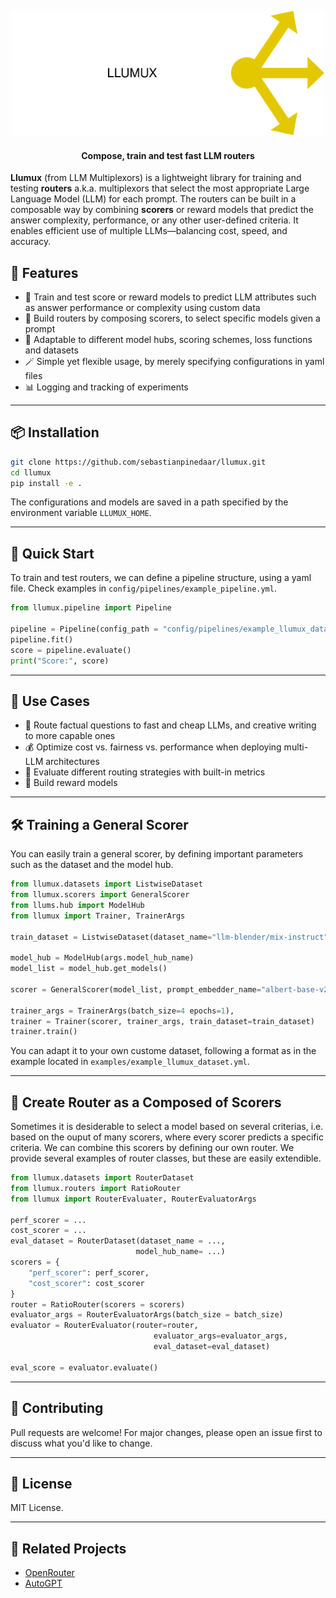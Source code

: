<p align="center">
<img src="images/llumux.svg" alt="Logo" width="500"/>
</p>


<h4 align="center"><strong> Compose, train and test fast LLM routers</strong></h4>

**Llumux** (from LLM Multiplexors) is a lightweight library for training and testing **routers** a.k.a. multiplexors that select the most appropriate Large Language Model (LLM) for each prompt. The routers can be built in a composable way by combining **scorers** or reward models that predict the answer complexity, performance, or any other user-defined criteria. It enables efficient use of multiple LLMs—balancing cost, speed, and accuracy.



## 🌟 Features

- 🧠 Train and test score or reward models to predict LLM attributes such as answer performance or complexity using custom data
- 🔀 Build routers by composing scorers, to select specific models given a prompt
- 🚀 Adaptable to different model hubs, scoring schemes, loss functions and datasets
- 🪄 Simple yet flexible usage, by merely specifying configurations in yaml files
- 📊 Logging and tracking of experiments

---

## 📦 Installation

```bash
git clone https://github.com/sebastianpinedaar/llumux.git
cd llumux
pip install -e .
```

The configurations and models are saved in a path specified by the environment variable `LLUMUX_HOME`.

---

## 🚀 Quick Start

To train and test routers, we can define a pipeline structure, using a yaml file. Check examples in `config/pipelines/example_pipeline.yml`.

```python
from llumux.pipeline import Pipeline

pipeline = Pipeline(config_path = "config/pipelines/example_llumux_dataset.yml")
pipeline.fit()
score = pipeline.evaluate()
print("Score:", score)
```

---

## 📘 Use Cases

- 🧠 Route factual questions to fast and cheap LLMs, and creative writing to more capable ones
- 💰 Optimize cost vs. fairness vs. performance when deploying multi-LLM architectures
- 🧪 Evaluate different routing strategies with built-in metrics
- 🧰 Build reward models

---

## 🛠️ Training a General Scorer

You can easily train a general scorer, by defining important parameters such as the dataset and the model hub.

```python
from llumux.datasets import ListwiseDataset
from llumux.scorers import GeneralScorer
from llums.hub import ModelHub
from llumux import Trainer, TrainerArgs

train_dataset = ListwiseDataset(dataset_name="llm-blender/mix-instruct", split="train",  list_size=3)

model_hub = ModelHub(args.model_hub_name)
model_list = model_hub.get_models()

scorer = GeneralScorer(model_list, prompt_embedder_name="albert-base-v2")

trainer_args = TrainerArgs(batch_size=4 epochs=1),
trainer = Trainer(scorer, trainer_args, train_dataset=train_dataset)
trainer.train()
```

You can adapt it to your own custome dataset, following a format as in the example located in `examples/example_llumux_dataset.yml`.

---

## 🧪 Create Router as a Composed of Scorers

Sometimes it is desiderable to select a model based on several criterias, i.e. based on the ouput of many scorers, where every scorer predicts a specific criteria. We can combine this scorers by defining our own router. We provide several examples of router classes, but these are easily extendible.


```python
from llumux.datasets import RouterDataset
from llumux.routers import RatioRouter
from llumux import RouterEvaluater, RouterEvaluatorArgs

perf_scorer = ...
cost_scorer = ...
eval_dataset = RouterDataset(dataset_name = ..., 
                            model_hub_name= ...)
scorers = {
    "perf_scorer": perf_scorer,
    "cost_scorer": cost_scorer
}
router = RatioRouter(scorers = scorers)
evaluator_args = RouterEvaluatorArgs(batch_size = batch_size)
evaluator = RouterEvaluator(router=router, 
                                evaluator_args=evaluator_args, 
                                eval_dataset=eval_dataset)

eval_score = evaluator.evaluate()
```

---



## 🤝 Contributing

Pull requests are welcome! For major changes, please open an issue first to discuss what you'd like to change.

---

## 📄 License

MIT License.

---

## 🔗 Related Projects

- [OpenRouter](https://openrouter.ai/)
- [AutoGPT](https://github.com/Torantulino/Auto-GPT)
